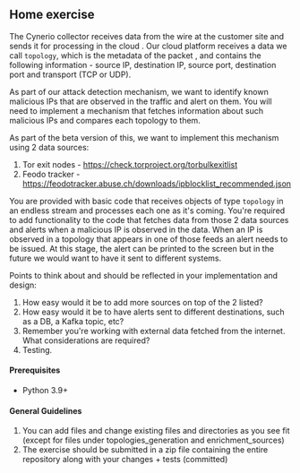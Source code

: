 ## Home exercise


The Cynerio collector receives data from the wire at the customer site and sends it for processing in the cloud
. Our cloud platform receives a data we call `topology`, which is the metadata of the packet
, and contains the following information - source IP, destination IP, source port, destination port and transport (TCP or UDP).

As part of our attack detection mechanism, we want to identify known malicious IPs 
that are observed in the traffic and alert on them. You will need to implement a mechanism that fetches information about such malicious IPs and compares each topology to them.

As part of the beta version of this, we want to implement this mechanism using 2 data sources:
1. Tor exit nodes - https://check.torproject.org/torbulkexitlist
2. Feodo tracker - https://feodotracker.abuse.ch/downloads/ipblocklist_recommended.json

You are provided with basic code that receives objects of type `topology` in an endless stream and processes each one as it's coming. You're required to add functionality to the code that fetches data from those 2 data sources and alerts when a malicious IP is observed in the data. When an IP is observed in a topology that appears in one of those feeds an alert needs to be issued. At this stage, the alert can be printed to the screen but in the future we would want to have it sent to different systems.

Points to think about and should be reflected in your implementation and design:
1. How easy would it be to add more sources on top of the 2 listed?
2. How easy would it be to have alerts sent to different destinations, such as a DB, a Kafka topic, etc?
3. Remember you're working with external data fetched from the internet. What considerations are required?
4. Testing.

#### Prerequisites

- Python 3.9+

#### General Guidelines
1. You can add files and change existing files and directories as you see fit (except for files under topologies_generation and enrichment_sources)
2. The exercise should be submitted in a zip file containing the entire repository along with your changes + tests (committed)

